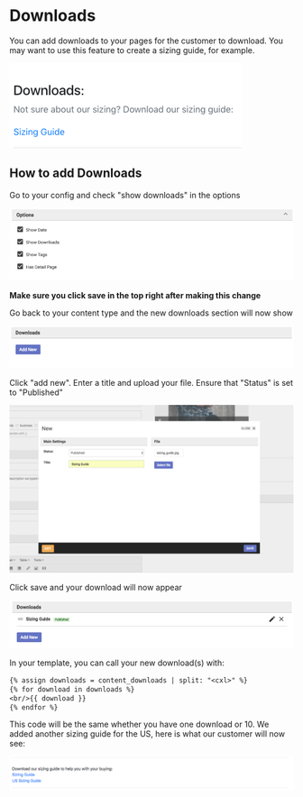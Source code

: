 # Downloads

You can add downloads to your pages for the customer to download. You may want to use this feature to create a sizing guide, for example.

![alt text](https://github.com/clixell/clixell-content/blob/master/help-docs/images/downloads-example.png)

## How to add Downloads

Go to your config and check "show downloads" in the options

![alt text](https://github.com/clixell/clixell-content/blob/master/help-docs/images/how-to-downloads-1.png)

**Make sure you click save in the top right after making this change**

Go back to your content type and the new downloads section will now show

![alt text](https://github.com/clixell/clixell-content/blob/master/help-docs/images/how-to-downloads-2.png)

Click "add new". Enter a title and upload your file. Ensure that "Status" is set to "Published"

![alt text](https://github.com/clixell/clixell-content/blob/master/help-docs/images/how-to-downloads-3.png)

Click save and your download will now appear

![alt text](https://github.com/clixell/clixell-content/blob/master/help-docs/images/how-to-downloads-4.png)

In your template, you can call your new download(s) with:

```  
{% assign downloads = content_downloads | split: "<cxl>" %}
{% for download in downloads %}
<br/>{{ download }}
{% endfor %}
```

This code will be the same whether you have one download or 10. We added another sizing guide for the US, here is what our
customer will now see:

![alt text](https://github.com/clixell/clixell-content/blob/master/help-docs/images/how-to-downloads-5.png)
